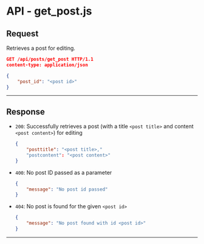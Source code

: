 # API - get_post.js

## Request

Retrieves a post for editing.

```json
GET /api/posts/get_post HTTP/1.1
content-type: application/json

{
	"post_id": "<post id>"
}
```

---

## Response

- `200`: Successfully retrieves a post (with a title `<post title>` and content `<post content>`) for editing

	```json
	{
		"posttitle": "<post title>,"
		"postcontent": "<post content>"
	}
	```

- `400`: No post ID passed as a parameter

	```json
	{
		"message": "No post id passed"
	}
	```

- `404`: No post is found for the given `<post id>`

	```json
	{
		"message": "No post found with id <post id>"
	}
	```

---
